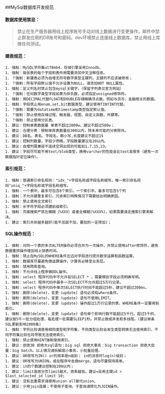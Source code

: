 ##MySql数据库开发规范

#### 数据库使用禁忌：

> 禁止在生产服务器用线上程序账号手动对线上数据进行变更操作。邮件中禁止群发应用的DB账号和密码。dev环境禁止连接线上数据库。禁止用线上库做任何测试。

#### 建表规范：
    1. 强制：MySQL字符集utf8mb4，存储引擎采用Innodb。
    1. 强制：每张表的每个字段和表作用需要添加中文注释信息。
    1. ？强制：新建表必须为自增无符号数字类型主键列，主键列不应该被修改；
    1. ？强制：所有字段默认值不允许设置为NULL，请添加NOT NULL属性。
    1. 强制：定义列名时禁止包含mysql关键字。（保留字列表见官方网站）
    1. ？强制：任何数字类型字段如果为非负数，必须指定unsigned修饰符。
    1. 强制：用DECIMAL代替FLOAT和DOUBLE存储精确浮点数。例如与货币、金融相关的数据。
    1. 强制：字段禁止用enum,set,bit数据类型，建议使用TINYINT代替。
    1. ？强制：需要为datatime和timestamp类型指定默认值。
    1. ？强制：禁止使用存储过程、触发器、视图、自定义函数、外键等。
    1. ？强制：禁止使用分区表。
    1. 建议：控制单表数据量 单表不超过2000w，建议不超过500w；
    1. 建议：合理分表：限制单库表数量在300以内，除未来可能的分表除外。
    1. 建议：DB名、表名、字段名，都小写,长度建议不超过15
    1. 建议：控制列数量，字段少而精，字段数量建议在20以内。
    1. 建议：自增列需兼容不连续空洞出现的可能如1,7,15,23。
    1. 建议：字段尽可能不用text/blob类型，换用varchar的性能会比text高很多（避免一次数据指针定位操作）。

#### 索引规范：
    1. 强制：普通索引命名规则："idx_"+字段名称或字段名称缩写，唯一索引命名规则"uniq_"+字段名称或字段名称缩写。
    1. 强制：一个表中，最多可包含8个索引。一个索引中，最多可包含5个列
    1. 强制：不允许建重复索引，冗余索引特殊情况下需要给出明确原因。
    1. 强制：禁止使用全文索引
    1. 强制：长字符字段必须建前缀索引。
    1. 强制：页面搜索严禁左模糊（%XXX）或者全模糊(%XXX%)，如果需要请走搜索引擎来解决。
    1. 建议：索引并非越多越好(能不加就不加，要加的一定得加)；

#### SQL操作规范：
    1. 强制：对同一个表的多次ALTER操作必须合并为一次操作，并禁止使用after修饰符，避免数据重排操作增加线上锁表时间。
    1. 强制：禁止在MySQL的WHERE条件左边对字段进行提升数学运算和函数运算。
    1. 强制：数据库尽量避免做运算操作，计算务必移至业务层。
    1. 强制：禁用跨库查询。
    1. 强制：不允许线上程序做DDL操作。
    1. 强制：select 程序代码中不允许有SELECT * ，需要哪些字段必须明确写明。
    1. 强制：select 程序代码中最多一次SELECT不允许超过5万行记录。
    1. 强制：select 程序代码中单次SELECT执行时间不能超过5秒，建议不超过200ms。
    1. 强制：删除(delete)，变更（update) 语句必须有where条件。
    1. 强制：删除(delete)，变更（update) 语句不使用LIMIT。
    1. 强制：删除(delete)，变更（update) 操作超过1万行记录的表，WHERE条件一定要用到索引。
    1. 强制：删除(delete)，变更（update) 语句单个影响行数不能超过5千行。超过5千的，建议按5千一批分组处理，每处理一批需要SLEEP1秒。并禁止做成并发和多线程。(建议单条SQL更新影响2000条)
    1. 强制：字符比较请使用相同类型和字符集，不同类型比较会发生类型转换无法使用索引，不同字符集比较也将导致无法使用索引。
    1. 强制：禁止使用HINT强制使用索引。
    1. 建议：拒绝3B 拒绝大sql语句：big sql 拒绝大事务：big transaction 拒绝大批量：big batch。以上情况请拆解成小事务，小批量处理。
    1. 建议：OR改写为IN() or的效率是n级别； in的消息时log(n)级别；
    1. 建议：OR改写为UNION，或在程序中去做merge，语句尽量保持简单。
    1. 建议：in的个数建议控制在200以内；
    1. 建议：limit高效分页limit越大，效率越低。建议=采用主键id > $last_selected_id limit 10;
    1. 建议：没有去重需求请使用union all替代union。
    1. 建议：少用join连接；不使用子查询，子查询请转化为JOIN操作。